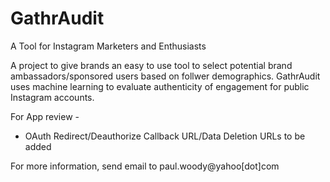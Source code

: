 # GathrAudit
A Tool for Instagram Marketers and Enthusiasts


A project to give brands an easy to use tool to select potential brand ambassadors/sponsored users based on follwer demographics. GathrAudit uses machine learning to evaluate authenticity of engagement for public Instagram accounts.

For App review - 
- OAuth Redirect/Deauthorize Callback URL/Data Deletion URLs to be added

For more information, send email to paul.woody@yahoo[dot]com
